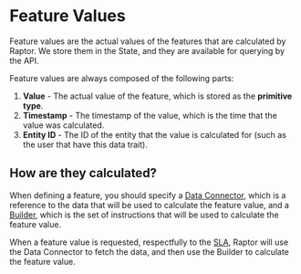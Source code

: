 # Feature Values

Feature values are the actual values of the features that are calculated by Raptor. We store them in the State, and
they are available for querying by the API.

Feature values are always composed of the following parts:
1. **Value** - The actual value of the feature, which is stored as the **primitive type**.
2. **Timestamp** - The timestamp of the value, which is the time that the value was calculated.
3. **Entity ID** - The ID of the entity that the value is calculated for (such as the user that have this data trait).

## How are they calculated?

When defining a feature, you should specify a [Data Connector](../dataconnector/), which is a reference to the data that
will be used to calculate the feature value, and a [Builder](../feature-builders/), which is the set of instructions that will be
used to calculate the feature value.

When a feature value is requested, respectfully to the [SLA](./feature-sla.md), Raptor will use the Data Connector to
fetch the data, and then use the Builder to calculate the feature value.

